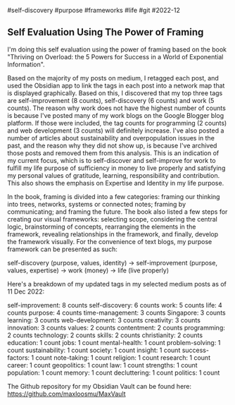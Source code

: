 #self-discovery
#purpose
#frameworks
#life
#git
#2022-12

## Self Evaluation Using The Power of Framing

I'm doing this self evaluation using the power of framing based on the book "Thriving on Overload: the 5 Powers for Success in a World of Exponential Information".

Based on the majority of my posts on medium, I retagged each post, and used the Obsidian app to link the tags in each post into a network map that is displayed graphically.  Based on this, I discovered that my top three tags are self-improvement (8 counts), self-discovery (6 counts) and work (5 counts).  The reason why work does not have the highest number of counts is because I've posted many of my work blogs on the Google Blogger blog platform.  If those were included, the tag counts for programming (2 counts) and web development (3 counts) will definitely increase.  I've also posted a number of articles about sustainability and overpopulation issues in the past, and the reason why they did not show up, is because I've archived those posts and removed them from this analysis.  This is an indication of my current focus, which is to self-discover and self-improve for work to fulfill my life purpose of sufficiency in money to live properly and satisfying my personal values of gratitude, learning, responsibility and contribution.  This also shows the emphasis on Expertise and Identity in my life purpose.

In the book, framing is divided into a few categories: framing our thinking into trees, networks, systems or connected notes; framing by communicating; and framing the future.  The book also listed a few steps for creating our visual frameworks: selecting scope, considering the central logic, brainstorming of concepts, rearranging the elements in the framework, revealing relationships in the framework, and finally, develop the framework visually.  For the convenience of text blogs, my purpose framework can be presented as such:

self-discovery (purpose, values, identity) -> self-improvement (purpose, values, expertise) -> work (money) -> life (live properly)

Here's a breakdown of my updated tags in my selected medium posts as of 11 Dec 2022:

self-improvement: 8 counts
self-discovery: 6 counts
work: 5 counts
life: 4 counts
purpose: 4 counts
time-management: 3 counts
Singapore: 3 counts
learning: 3 counts
web-development: 3 counts
creativity: 3 counts
innovation: 3 counts
values: 2 counts
contentment: 2 counts
programming: 2 counts
technology: 2 counts
skills: 2 counts
christianity: 2 counts
education: 1 count
jobs: 1 count
mental-health: 1 count
problem-solving: 1 count
sustainability: 1 count
society: 1 count
insight: 1 count
success-factors: 1 count
note-taking: 1 count
religion: 1 count
research: 1 count
career: 1 count
geopolitics: 1 count
law: 1 count
strengths: 1 count
population: 1 count
memory: 1 count
decluttering: 1 count
politics: 1 count

The Github repository for my Obsidian Vault can be found here:
https://github.com/maxloosmu/MaxVault

